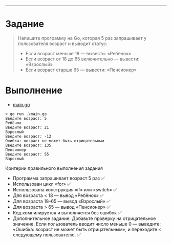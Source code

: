 ---

# Задание

>Напишите программу на Go, которая 5 раз запрашивает у пользователя возраст и выводит статус:
>* Если возраст меньше 18 — вывести: «Ребёнок»
>* Если возраст от 18 до 65 включительно — вывести: «Взрослый»
>* Если возраст старше 65 — вывести: «Пенсионер»

# Выполнение
* [main.go](main.go) 

```
> go run .\main.go
Введите возраст: 5
Ребёнок
Введите возраст: 21
Взрослый
Введите возраст: -12
Ошибка: возраст не может быть отрицательным
Введите возраст: 135
Пенсионер
Введите возраст: 55
Взрослый
```

Критерии правильного выполнения задания
* Программа запрашивает возраст 5 раз ✅
* Использован цикл «for» ✅
* Использована конструкция «if» или «switch» ✅
* Для возраста < 18 — вывод «Ребёнок» ✅
* Для возраста 18–65 — вывод «Взрослый» ✅
* Для возраста > 65 — вывод «Пенсионер» ✅
* Код компилируется и выполняется без ошибок ✅
* Дополнительное задание: Добавьте проверку на отрицательное значение. Если пользователь вводит число меньше 0 — выведите: «Ошибка: возраст не может быть отрицательным», и переходите к следующему пользователю. ✅